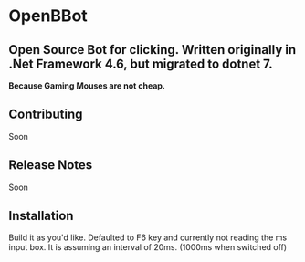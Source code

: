# OpenBBot
## Open Source Bot for clicking. Written originally in .Net Framework 4.6, but migrated to dotnet 7.

**Because Gaming Mouses are not cheap.**

## Contributing
Soon

## Release Notes
Soon

## Installation
Build it as you'd like.
Defaulted to F6 key and currently not reading the ms input box.
It is assuming an interval of 20ms. (1000ms when switched off)
